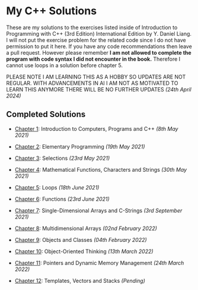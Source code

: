 # My C++ Solutions

These are my solutions to the exercises listed inside of Introduction to Programming with C++ (3rd Edition) International Edition by Y. Daniel Liang. I will not put the exercise problem for the related code since I do not have permission to put it here. If you have any code recommendations then leave a pull request. However please remember **I am not allowed to complete the program with code syntax I did not encounter in the book.** Therefore I cannot use loops in a solution before chapter 5.

PLEASE NOTE I AM LEARNING THIS AS A HOBBY SO UPDATES ARE NOT REGULAR.
WITH ADVANCEMENTS IN AI I AM NOT AS MOTIVATED TO LEARN THIS ANYMORE THERE WILL BE NO FURTHER UPDATES _(24th April 2024)_

## Completed Solutions

- [Chapter 1](https://github.com/Kevin-Oudai/my_cpp_solutions/tree/main/chapter_01): Introduction to Computers, Programs and C++ _(8th May 2021)_
- [Chapter 2](https://github.com/Kevin-Oudai/my_cpp_solutions/tree/main/chapter_02): Elementary Programming _(19th May 2021)_
- [Chapter 3](https://github.com/Kevin-Oudai/my_cpp_solutions/tree/main/chapter_03): Selections _(23rd May 2021)_

- [Chapter 4](https://github.com/Kevin-Oudai/my_cpp_solutions/tree/main/chapter_04): Mathematical Functions, Characters and Strings _(30th May 2021)_
- [Chapter 5](https://github.com/Kevin-Oudai/my_cpp_solutions/tree/main/chapter_05): Loops _(18th June 2021)_
- [Chapter 6](https://github.com/Kevin-Oudai/my_cpp_solutions/tree/main/chapter_06): Functions _(23rd June 2021)_
- [Chapter 7](https://github.com/Kevin-Oudai/my_cpp_solutions/tree/main/chapter_07): Single-Dimensional Arrays and C-Strings _(3rd September 2021)_
- [Chapter 8](https://github.com/Kevin-Oudai/my_cpp_solutions/tree/main/chapter_08): Multidimensional Arrays _(02nd February 2022)_
- [Chapter 9](https://github.com/Kevin-Oudai/my_cpp_solutions/tree/main/chapter_09): Objects and Classes _(04th February 2022)_
- [Chapter 10](https://github.com/Kevin-Oudai/my_cpp_solutions/tree/main/chapter_10): Object-Oriented Thinking _(13th March 2022)_
- [Chapter 11](https://github.com/Kevin-Oudai/my_cpp_solutions/tree/main/chapter_11): Pointers and Dynamic Memory Management _(24th March 2022)_
- [Chapter 12](https://github.com/Kevin-Oudai/my_cpp_solutions/tree/main/chapter_12): Templates, Vectors and Stacks _(Pending)_


